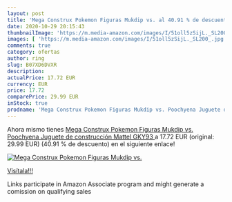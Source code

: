 ```yaml
---
layout: post
title: 'Mega Construx Pokemon Figuras Mukdip vs. al 40.91 % de descuento'
date: 2020-10-29 20:15:43
thumbnailImage: 'https://m.media-amazon.com/images/I/51oll5zSijL._SL200_.jpg'
images: [ 'https://m.media-amazon.com/images/I/51oll5zSijL._SL200_.jpg' ]
comments: true
category: ofertas
author: ring
slug: B07XD6DVXR
description:
actualPrice: 17.72 EUR
currency: EUR
price: 17.72
comparePrice: 29.99 EUR
inStock: true
prodname: 'Mega Construx Pokemon Figuras Mukdip vs. Poochyena Juguete de construcción  Mattel GKY93 '
---
```


Ahora mismo tienes [Mega Construx Pokemon Figuras Mukdip vs. Poochyena Juguete de construcción  Mattel GKY93 ](https://www.amazon.es/dp/B07XD6DVXR/?tag=tolees-21) a 17.72 EUR (original: 29.99 EUR) (40.91 %  de descuento) en el siguiente enlace!

[![Mega Construx Pokemon Figuras Mukdip vs.](https://m.media-amazon.com/images/I/51oll5zSijL._SL200_.jpg)](https://www.amazon.es/dp/B07XD6DVXR/?tag=tolees-21)

[Visítala!!!](https://www.amazon.es/dp/B07XD6DVXR/?tag=tolees-21)

Links participate in Amazon Associate program and might generate a comission on qualifying sales
